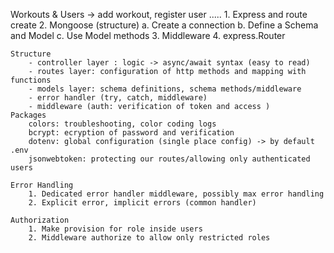 Workouts & Users -> add workout, register user .....
    1. Express and route create
    2. Mongoose (structure) 
        a. Create a connection
        b. Define a Schema and Model
        c. Use Model methods
    3. Middleware
    4. express.Router

    Structure
        - controller layer : logic -> async/await syntax (easy to read)
        - routes layer: configuration of http methods and mapping with functions
        - models layer: schema definitions, schema methods/middleware
        - error handler (try, catch, middleware)
        - middleware (auth: verification of token and access )
    Packages
        colors: troubleshooting, color coding logs
        bcrypt: ecryption of password and verification
        dotenv: global configuration (single place config) -> by default .env
        jsonwebtoken: protecting our routes/allowing only authenticated users

    Error Handling
        1. Dedicated error handler middleware, possibly max error handling
        2. Explicit error, implicit errors (common handler)
    
    Authorization
        1. Make provision for role inside users
        2. Middleware authorize to allow only restricted roles




